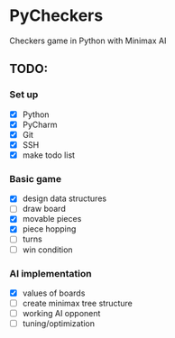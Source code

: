 # PyCheckers
Checkers game in Python with Minimax AI

## TODO:
### Set up
- [x] Python
- [x] PyCharm
- [x] Git
- [x] SSH
- [x] make todo list

### Basic game
- [x] design data structures
- [ ] draw board
- [x] movable pieces
- [x] piece hopping
- [ ] turns
- [ ] win condition

### AI implementation
- [x] values of boards
- [ ] create minimax tree structure
- [ ] working AI opponent
- [ ] tuning/optimization